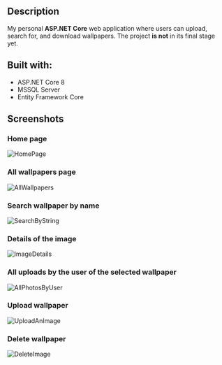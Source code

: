 
## Description
My personal **ASP.NET Core** web application where users can upload, search for, and download wallpapers. The project **is not** in its final stage yet.

## Built with:
* ASP.NET Core 8
* MSSQL Server
* Entity Framework Core

## Screenshots
### Home page
![HomePage](https://github.com/Georgiiw/Wallpapers-application/assets/92953898/c258650e-34ec-471e-a5fc-6b091e37a079)
### All wallpapers page
![AllWallpapers](https://github.com/Georgiiw/Wallpapers-application/assets/92953898/a8566f3f-5783-4a7e-a553-b01861b569ac)

### Search wallpaper by name
![SearchByString](https://github.com/Georgiiw/Wallpapers-application/assets/92953898/c9398735-402d-4ab0-9a67-eba3c55fb7e7)

### Details of the image
![ImageDetails](https://github.com/Georgiiw/Wallpapers-application/assets/92953898/2072ac58-7ed0-400f-b078-d33702242c63)

### All uploads by the user of the selected wallpaper
![AllPhotosByUser](https://github.com/Georgiiw/Wallpapers-application/assets/92953898/4554942c-fd94-4ecc-a906-46295f63542f)

### Upload wallpaper
![UploadAnImage](https://github.com/Georgiiw/Wallpapers-application/assets/92953898/78fae86d-3e14-49f1-9178-abf9e5599e34)

### Delete wallpaper
![DeleteImage](https://github.com/Georgiiw/Wallpapers-application/assets/92953898/30415b12-ce9b-415c-9bfe-eb04a5e3312a)

